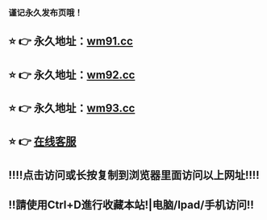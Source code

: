 ### 谨记永久发布页哦！
## ⭐️ 👉 永久地址：<a href="http://wm91.cc">wm91.cc</a>
## ⭐️ 👉 永久地址：<a href="http://wm91.cc">wm92.cc</a>
## ⭐️ 👉 永久地址：<a href="http://wm91.cc">wm93.cc</a>
## ⭐️ 👉  <a href="https://www.888qpkf.com">在线客服</a>
## ‼️‼️点击访问或长按复制到浏览器里面访问以上网址‼️‼️
## ‼️請使用Ctrl+D進行收藏本站!|电脑/Ipad/手机访问‼️

